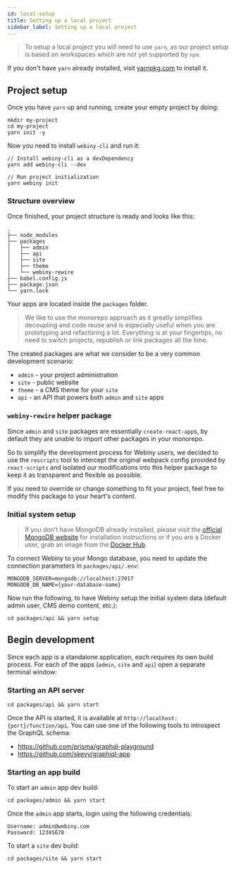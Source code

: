 ```yaml
---
id: local-setup
title: Setting up a local project
sidebar_label: Setting up a local project
---
```


> To setup a local project you will need to use `yarn`, as our project setup is based on workspaces which are not yet supported by `npm`.

If you don't have `yarn` already installed, visit [yarnpkg.com](https://yarnpkg.com/en/docs/install) to install it.

## Project setup

Once you have `yarn` up and running, create your empty project by doing:
```
mkdir my-project
cd my-project
yarn init -y
```

Now you need to install `webiny-cli` and run it:
```
// Install webiny-cli as a devDependency
yarn add webiny-cli --dev

// Run project initialization
yarn webiny init
```

### Structure overview

Once finished, your project structure is ready and looks like this:
```
.
├── node_modules
├── packages
│   ├── admin
│   ├── api
│   ├── site
│   ├── theme
│   └── webiny-rewire
├── babel.config.js
├── package.json
└── yarn.lock
```
Your apps are located inside the `packages` folder.

> We like to use the
  monorepo approach as it greatly simplifies decoupling and code reuse and
  is especially useful when you are prototyping and refactoring a lot.
  Everything is at your fingertips, no need to switch projects, republish
  or link packages all the time.

The created packages are what we consider to be a very common
development scenario:
- `admin` - your project administration
- `site` - public website
- `theme` - a CMS theme for your `site`
- `api` - an API that powers both `admin` and `site` apps

### `webiny-rewire` helper package
Since `admin` and `site` packages are essentially `create-react-app`s,
by default they are unable to import other packages in your monorepo.

So to simplify the development process for Webiny users, we
decided to use the `rescripts` tool to intercept the original webpack
config provided by `react-scripts` and isolated our modifications into
this helper package to keep it as transparent and flexible as possible.

If you need to override or change something to fit your project,
feel free to modify this package to your heart's content.

### Initial system setup
> If you don't have MongoDB already installed, please visit the
[official MongoDB website](https://docs.mongodb.com/manual/installation/)
for installation instructions or if you are a Docker user,
grab an image from the [Docker Hub](https://hub.docker.com/_/mongo/).

To connect Webiny to your Mongo database, you need to update the
connection parameters in `packages/api/.env`:
```
MONGODB_SERVER=mongodb://localhost:27017
MONGODB_DB_NAME={your-database-name}
```

Now run the following, to have Webiny setup the initial system data
(default admin user, CMS demo content, etc.):
```
cd packages/api && yarn setup
```

## Begin development
Since each app is a standalone application, each requires
its own build process. For each of the apps (`admin`, `site` and `api`)
open a separate terminal window:

### Starting an API server
```
cd packages/api && yarn start
```

Once the API is started, it is available at `http://localhost:{port}/function/api`.
You can use one of the following tools to introspect the GraphQL schema:
- https://github.com/prisma/graphql-playground
- https://github.com/skevy/graphiql-app

### Starting an app build
To start an `admin` app dev build:
```
cd packages/admin && yarn start
```

Once the `admin` app starts, login using the following credentials:
```
Username: admin@webiny.com
Password: 12345678
```

To start a `site` dev build:
```
cd packages/site && yarn start
```


